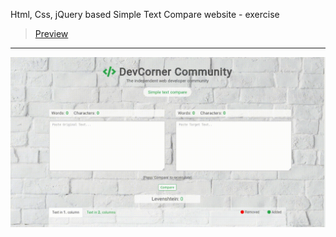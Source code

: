 Html, Css, jQuery based Simple Text Compare website - exercise
> [Preview](https://r4nd3l.github.io/SimpleTextCompare/)
---

![SimpleTextCompare](https://github.com/r4nd3l/SimpleTextCompare/blob/master/img/sample.gif)
